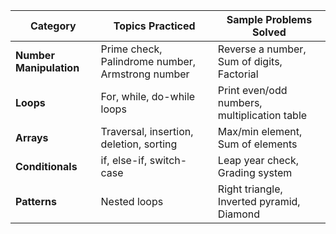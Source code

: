 | Category                | Topics Practiced                                 | Sample Problems Solved                       |
| ----------------------- | ------------------------------------------------ | -------------------------------------------- |
| **Number Manipulation** | Prime check, Palindrome number, Armstrong number | Reverse a number, Sum of digits, Factorial   |
| **Loops**               | For, while, do-while loops                       | Print even/odd numbers, multiplication table |
| **Arrays**              | Traversal, insertion, deletion, sorting          | Max/min element, Sum of elements             |
| **Conditionals**        | if, else-if, switch-case                         | Leap year check, Grading system              |
| **Patterns**            | Nested loops                                     | Right triangle, Inverted pyramid, Diamond    |
